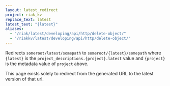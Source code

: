```yaml
---
layout: latest_redirect
project: riak_kv
replace_text: latest
latest_text: "{latest}"
aliases:
  - "/riak/latest/developing/api/http/delete-object/"
  - "/riakkv/latest/developing/api/http/delete-object/"
---
```


Redirects `someroot/latest/somepath` to `someroot/{latest}/somepath` 
where `{latest}` is the `project_descriptions.{project}.latest` value
and `{project}` is the metadata value of `project` above.

This page exists solely to redirect from the generated URL to the latest version of
that url.



